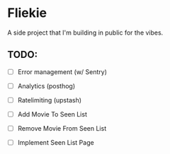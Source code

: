 # Fliekie

A side project that I'm building in public for the vibes.

## TODO:

- [ ] Error management (w/ Sentry)
- [ ] Analytics (posthog)
- [ ] Ratelimiting (upstash)

- [ ] Add Movie To Seen List
- [ ] Remove Movie From Seen List
- [ ] Implement Seen List Page
